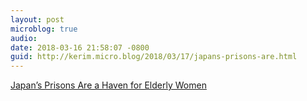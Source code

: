 ```yaml
---
layout: post
microblog: true
audio: 
date: 2018-03-16 21:58:07 -0800
guid: http://kerim.micro.blog/2018/03/17/japans-prisons-are.html
---
```

[Japan’s Prisons Are a Haven for Elderly Women](https://www.bloomberg.com/news/features/2018-03-16/japan-s-prisons-are-a-haven-for-elderly-women)
